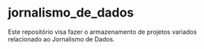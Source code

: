 # jornalismo_de_dados
Este repositório visa fazer o armazenamento de projetos variados relacionado ao Jornalismo de Dados.
